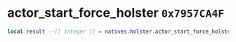 # actor_start_force_holster `0x7957CA4F`

```lua
local result --[[ integer ]] = natives.holster.actor_start_force_holster(_unk0 --[[ integer ]], _unk1 --[[ integer ]], _unk2 --[[ integer ]])
```
